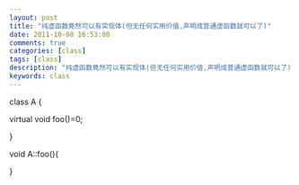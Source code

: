 ```yaml
---
layout: post
title: "纯虚函数竟然可以有实现体(但无任何实用价值,声明成普通虚函数就可以了)"
date: 2011-10-08 16:53:00 
comments: true
categories: [class]
tags: [class]
description: "纯虚函数竟然可以有实现体(但无任何实用价值,声明成普通虚函数就可以了)"
keywords: class
---
```



 
  class A {
 
 
  virtual void foo()=0;
 
 
  }
 
 
  void A::foo(){
 
 
  }
 
 
  
  
 


